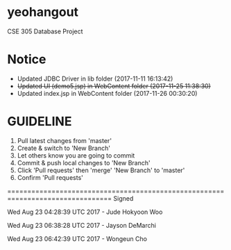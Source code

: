 # yeohangout
CSE 305 Database Project

# Notice
- Updated JDBC Driver in lib folder (2017-11-11 16:13:42)
- ~~Updated UI (demo5.jsp) in WebContent folder (2017-11-25 11:38:30)~~
- Updated index.jsp in WebContent folder (2017-11-26 00:30:20)

GUIDELINE
================================================================================
1. Pull latest changes from 'master'
2. Create & switch to 'New Branch'
3. Let others know you are going to commit
4. Commit & push local changes to 'New Branch'
5. Click 'Pull requests' then 'merge' 'New Branch' to 'master'
6. Confirm 'Pull requests'

================================================================================
Signed

Wed Aug 23 04:28:39 UTC 2017 - Jude Hokyoon Woo

Wed Aug 23 06:38:28 UTC 2017 - Jayson DeMarchi

Wed Aug 23 06:42:39 UTC 2017 - Wongeun Cho


